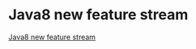 # Java8 new feature stream
[Java8 new feature stream](https://aiwithcloud.com/2022/09/16/java8_new_feature_stream/)